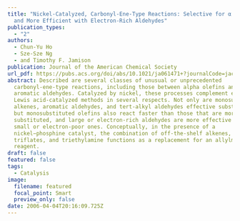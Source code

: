 ```yaml
---
title: "Nickel-Catalyzed, Carbonyl-Ene-Type Reactions: Selective for α Olefins
  and More Efficient with Electron-Rich Aldehydes"
publication_types:
  - "2"
authors:
  - Chun-Yu Ho
  - Sze-Sze Ng
  - and Timothy F. Jamison
publication: Journal of the American Chemical Society
url_pdf: https://pubs.acs.org/doi/abs/10.1021/ja061471+?journalCode=jacsat&quickLinkVolume=128&quickLinkPage=5362&volume=128
abstract: Described are several classes of unusual or unprecedented
  carbonyl-ene-type reactions, including those between alpha olefins and
  aromatic aldehydes. Catalyzed by nickel, these processes complement existing
  Lewis acid-catalyzed methods in several respects. Not only are monosubstituted
  alkenes, aromatic aldehydes, and tert-alkyl aldehydes effective substrates,
  but monosubstituted olefins also react faster than those that are more
  substituted, and large or electron-rich aldehydes are more effective than
  small or electron-poor ones. Conceptually, in the presence of a
  nickel−phosphine catalyst, the combination of off-the-shelf alkenes, silyl
  triflates, and triethylamine functions as a replacement for an allylmetal
  reagent.
draft: false
featured: false
tags:
  - Catalysis
image:
  filename: featured
  focal_point: Smart
  preview_only: false
date: 2006-04-04T20:16:09.725Z
---
```

